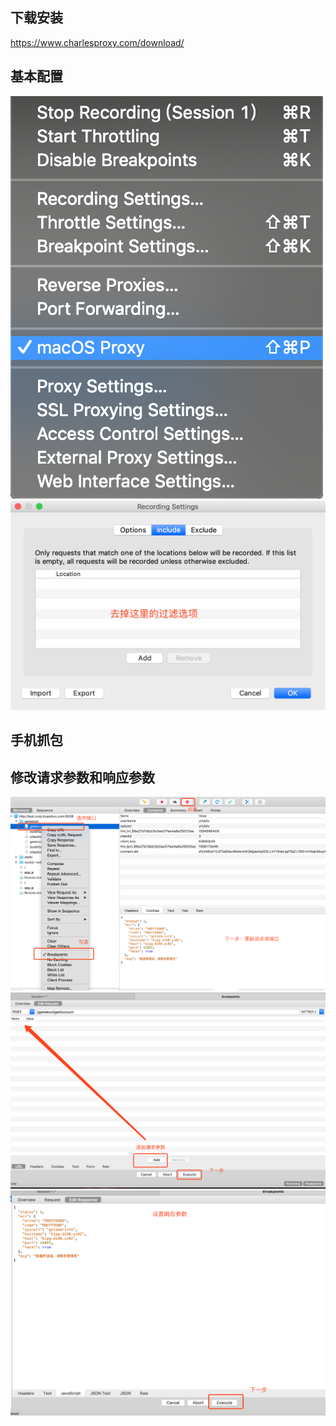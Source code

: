 ## 下载安装
https://www.charlesproxy.com/download/

## 基本配置
![](../.vuepress/public/img/charles/proxysetting3.png)
![](../.vuepress/public/img/charles/proxysetting4.png)

## 手机抓包

## 修改请求参数和响应参数
![](../.vuepress/public/img/charles/proxysetting5.png)
![](../.vuepress/public/img/charles/proxysetting6.png)
![](../.vuepress/public/img/charles/proxysetting7.png)


